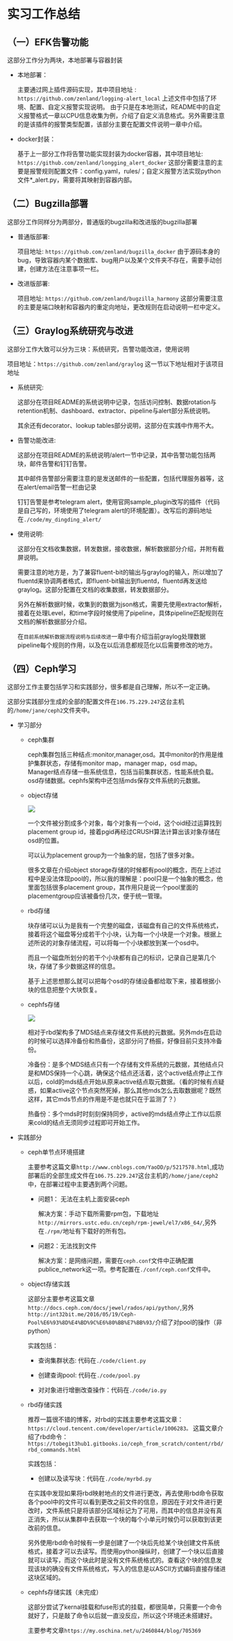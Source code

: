 # 实习工作总结

## （一）EFK告警功能

   这部分工作分为两块，本地部署与容器封装

- 本地部署：

    主要通过网上插件源码实现，其中项目地址  :  ` https://github.com/zenland/logging-alert_local`
    上述文件中包括了环境、配置、自定义报警实现说明。
    由于只是在本地测试，README中的自定义报警格式一章以CPU信息收集为例，介绍了自定义消息格式。另外需要注意的是该插件的报警类型配置，该部分主要在配置文件说明一章中介绍。
- docker封装：

    基于上一部分工作将告警功能实现封装为docker容器，其中项目地址: `https://github.com/zenland/longging_alert_docker`
    这部分需要注意的主要是报警规则配置文件：config.yaml，rules/；自定义报警方法实现python文件*_alert.py，需要将其映射到容器内部。

## （二）Bugzilla部署

   这部分工作同样分为两部分，普通版的bugzilla和改进版的bugzilla部署

- 普通版部署:

  项目地址: `https://github.com/zenland/bugzilla_docker`
  由于源码本身的bug，导致容器内某个数据库、bug用户以及某个文件夹不存在，需要手动创建，创建方法在注意事项一栏。
- 改进版部署:

  项目地址: `https://github.com/zenland/bugzilla_harmony`
  这部分需要注意的主要是端口映射和容器内的重定向地址，更改规则在启动说明一栏中定义。

## （三）Graylog系统研究与改进

   这部分工作大致可以分为三块：系统研究，告警功能改进，使用说明

   项目地址：`https://github.com/zenland/graylog` 这一节以下地址相对于该项目地址

- 系统研究:

    这部分在项目README的系统说明中记录，包括访问控制、数据rotation与retention机制、dashboard、extractor、pipeline与alert部分系统说明。
    
    其余还有decorator、lookup tables部分说明，这部分在实践中作用不大。
- 告警功能改进:

    这部分在项目README的系统说明/alert一节中记录，其中告警功能包括两块，邮件告警和钉钉告警。
    
    其中邮件告警部分需要注意的是发送邮件的一些配置，包括代理服务器等，这在alert/email告警一栏由记录
    
    钉钉告警是参考telegram alert，使用官网sample_plugin改写的插件（代码是自己写的，环境使用了telegram alert的环境配置）。改写后的源码地址在`./code/my_dingding_alert/`
- 使用说明:

    这部分在文档收集数据，转发数据，接收数据，解析数据部分介绍，并附有截屏说明。
    
    需要注意的地方是，为了兼容fluent-bit的输出与graylog的输入，所以增加了fluentd来协调两者格式，即fluent-bit输出到fluentd，fluentd再发送给graylog。这部分配置在文档的收集数据，转发数据部分。
    
    另外在解析数据时候，收集到的数据为json格式，需要先使用extractor解析，接着在处理Level，和time字段时候使用了pipeline，具体pipeline匹配规则在文档的解析数据部分介绍。
    
    在`目前系统解析数据流程说明与后续改进`一章中有介绍当前graylog处理数据pipeline每个规则的作用，以及在以后消息都规范化以后需要修改的地方。

## （四）Ceph学习

   这部分工作主要包括学习和实践部分，很多都是自己理解，所以不一定正确。

   这部分实践部分生成的全部的配置文件在`106.75.229.247`这台主机的`/home/jane/ceph2`文件夹中。

+ 学习部分

  + ceph集群

    ceph集群包括三种结点:monitor,manager,osd。其中monitor的作用是维护集群状态，存储有monitor map，manager map，osd map。Manager结点存储一些系统信息，包括当前集群状态，性能系统负载。osd存储数据。cephfs架构中还包括mds保存文件系统的元数据。

  + object存储

    ![](./img/object.PNG)

     一个文件被分割成多个对象，每个对象有一个oid，这个oid经过运算找到placement group id，接着pgid再经过CRUSH算法计算出该对象存储在osd的位置。

    可以认为placement group为一个抽象的层，包括了很多对象。

    很多文章在介绍object storage存储的时候都有pool的概念，而在上述过程中是没法体现pool的，所以我的理解是：pool只是一个抽象的概念，他里面包括很多placement group，其作用只是说一个pool里面的placementgroup应该被备份几次，便于统一管理。

  + rbd存储

    块存储可以认为是我有一个完整的磁盘，该磁盘有自己的文件系统格式，接着将这个磁盘等分成若干个小块，认为每一个小块是一个对象。根据上述所说的对象存储流程，可以将每一个小块都放到某一个osd中。

    而且一个磁盘所划分的若干个小块都有自己的标识，记录自己是第几个块，存储了多少数据这样的信息。

    基于上述思想那么就可以把每个osd的存储设备都给取下来，接着根据小块的信息把整个大块恢复。

  + cephfs存储

    ![](./img/cephfs.png)

    相对于rbd架构多了MDS结点来存储文件系统的元数据。另外mds在启动的时候可以选择冷备份和热备份，这部分问了杨振，好像目前只支持冷备份。

    冷备份：是多个MDS结点只有一个存储有文件系统的元数据，其他结点只是和MDS保持一个心跳，确保这个结点还活着，这个active结点停止工作以后，cold的mds结点开始从原来active结点取元数据。（看的时候有点疑惑，如果active这个节点突然死掉，那么其他mds怎么去取数据呢？既然这样，其它mds节点的作用是不是也就只在于监测了？）

    热备份：多个mds时时刻刻保持同步，active的mds结点停止工作以后原来cold的结点无须同步过程即可开始工作。

    

+ 实践部分

  + ceph单节点环境搭建

    主要参考这篇文章`http://www.cnblogs.com/YaoDD/p/5217578.html`,成功部署后的全部生成文件在`106.75.229.247`这台主机的`/home/jane/ceph2`中，在部署过程中主要遇到两个问题。

    + 问题1： 无法在主机上面安装ceph

      解决方案：手动下载所需要rpm包，下载地址`http://mirrors.ustc.edu.cn/ceph/rpm-jewel/el7/x86_64/`,另外在`./rpm/`地址有下载好的所有包。

    + 问题2：无法找到文件

      解决方案：是网络问题，需要在`ceph.conf`文件中正确配置publice_network这一项。参考配置在`./conf/ceph.conf`文件中。

  + object存储实践

    这部分主要参考这篇文章`http://docs.ceph.com/docs/jewel/rados/api/python/`,另外`http://int32bit.me/2016/05/19/Ceph-Pool%E6%93%8D%E4%BD%9C%E6%80%BB%E7%BB%93/`介绍了对pool的操作（非python）

    实践包括：

    + 查询集群状态: 代码在`./code/client.py`

    + 创建查询pool: 代码在`./code/pool.py`

    + 对对象进行增删改查操作：代码在`./code/io.py`

      

  + rbd存储实践

    推荐一篇很不错的博客，对rbd的实践主要参考这篇文章：`https://cloud.tencent.com/developer/article/1006283。`
    这篇文章介绍了rbd命令： `https://tobegit3hub1.gitbooks.io/ceph_from_scratch/content/rbd/rbd_commands.html`

    实践包括：

    + 创建以及读写块：代码在`./code/myrbd.py`

    在实践中发现如果将rbd映射地点的文件进行更改，再去使用rbd命令获取各个pool中的文件可以看到更改之前文件的信息，原因在于对文件进行更改时，文件系统只是将该部分区域标记为了可用，而其中的信息并没有真正消失，所以从集群中去获取一个块的每个小单元时候仍可以获取到该更改前的信息。

    另外使用rbd命令时候有一步是创建了一个块后先给某个块创建文件系统格式，接着才可以去读写。而使用python操纵时，创建了一个块以后直接就可以读写，而这个块此时是没有文件系统格式的。查看这个块的信息发现该块的确没有文件系统格式，写入的信息是以ASCII方式编码直接存储进这块区域的。

  + cephfs存储实践（未完成）

    这部分尝试了kernal挂载和fuse形式的挂载，都很简单，只需要一个命令就好了，只是敲了命令以后就一直没反应，所以这个环境还未搭建好。

    主要参考文章`https://my.oschina.net/u/2460844/blog/705369`
